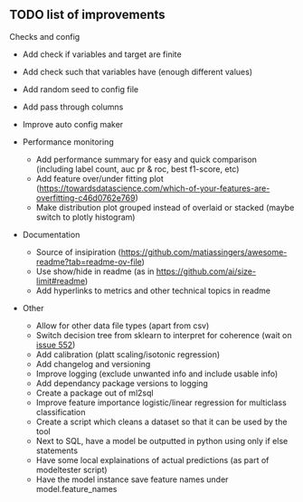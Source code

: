 ## TODO list of improvements

Checks and config
  - Add check if variables and target are finite 
  - Add check such that variables have (enough different values)
  - Add random seed to config file
  - Add pass through columns
  - Improve auto config maker

- Performance monitoring
  - Add performance summary for easy and quick comparison (including label count, auc pr & roc, best f1-score, etc)
  - Add feature over/under fitting plot (https://towardsdatascience.com/which-of-your-features-are-overfitting-c46d0762e769)
  - Make distribution plot grouped instead of overlaid or stacked (maybe switch to plotly histogram)

- Documentation
  - Source of insipiration (https://github.com/matiassingers/awesome-readme?tab=readme-ov-file)
  - Use show/hide in readme (as in https://github.com/ai/size-limit#readme)
  - Add hyperlinks to metrics and other technical topics in readme

- Other 
  - Allow for other data file types (apart from csv)
  - Switch decision tree from sklearn to interpret for coherence (wait on [issue 552](https://github.com/interpretml/interpret/issues/522))
  - Add calibration (platt scaling/isotonic regression)
  - Add changelog and versioning
  - Improve logging (exclude unwanted info and include usable info) 
  - Add dependancy package versions to logging
  - Create a package out of ml2sql
  - Improve feature importance logistic/linear regression for multiclass classification
  - Create a script which cleans a dataset so that it can be used by the tool
  - Next to SQL, have a model be outputted in python using only if else statements
  - Have some local explainations of actual predictions (as part of modeltester script)
  - Have the model instance save feature names under model.feature_names